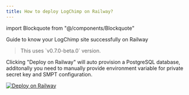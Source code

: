 ```yaml
---
title: How to deploy LogChimp on Railway?
---
```


<!-- components -->

import Blockquote from "@/components/Blockquote"

Guide to know your LogChimp site successfully on Railway

<Blockquote type="alert">
  This uses `v0.7.0-beta.0` version.
</Blockquote>

Clicking "Deploy on Railway" will auto provision a PostgreSQL database, additonally you need to manually provide environment variable for private secret key and SMPT configuration.

[![Deploy on Railway](https://railway.app/button.svg)](https://railway.app/new/template?template=https%3A%2F%2Fgithub.com%2Flogchimp%2Flogchimp&plugins=postgresql&envs=LOGCHIMP_SECRET_KEY%2CLOGCHIMP_DB_HOST%2CLOGCHIMP_DB_PORT%2CLOGCHIMP_DB_USER%2CLOGCHIMP_DB_PASSWORD%2CLOGCHIMP_DB_DATABASE%2CLOGCHIMP_DB_SSL%2CLOGCHIMP_MAIL_SERVICE%2CLOGCHIMP_MAIL_HOST%2CLOGCHIMP_MAIL_PORT%2CLOGCHIMP_MAIL_USER%2CLOGCHIMP_MAIL_PASSWORD%2CLOGCHIMP_SERVER_HOST%2CLOGCHIMP_THEME_STANDALONE%2CPORT%2CLOGCHIMP&optionalEnvs=LOGCHIMP_DB_PORT&LOGCHIMP_SECRET_KEYDesc=server.secretkey&LOGCHIMP_DB_HOSTDesc=database.host&LOGCHIMP_DB_PORTDesc=database.port&LOGCHIMP_DB_USERDesc=database.user&LOGCHIMP_DB_PASSWORDDesc=database.password&LOGCHIMP_DB_DATABASEDesc=database.name&LOGCHIMP_DB_SSLDesc=database.ssl+%28do+not+change+this+value%29&LOGCHIMP_MAIL_SERVICEDesc=mail.service&LOGCHIMP_MAIL_HOSTDesc=mail.host&LOGCHIMP_MAIL_PORTDesc=mail.port&LOGCHIMP_MAIL_USERDesc=mail.user&LOGCHIMP_MAIL_PASSWORDDesc=mail.password&LOGCHIMP_SERVER_HOSTDesc=server.host+%28do+not+change+this+value+unless+you+know+what+you%27re+doing%29&LOGCHIMP_THEME_STANDALONEDesc=theme.standalone+%28do+not+change+this+value%29&PORTDesc=same+as+server.port+%28do+not+change+this+value%29&LOGCHIMPDesc=tells+LogChimp+to+use+environment+variables&LOGCHIMP_DB_HOSTDefault=%24%7B%7B+PGHOST+%7D%7D&LOGCHIMP_DB_PORTDefault=%24%7B%7B+PGPORT+%7D%7D&LOGCHIMP_DB_USERDefault=%24%7B%7B+PGUSER+%7D%7D&LOGCHIMP_DB_PASSWORDDefault=%24%7B%7B+PGPASSWORD+%7D%7D&LOGCHIMP_DB_DATABASEDefault=%24%7B%7B+PGDATABASE+%7D%7D&LOGCHIMP_DB_SSLDefault=true&LOGCHIMP_MAIL_PORTDefault=587&LOGCHIMP_SERVER_HOSTDefault=%24%7B%7B+RAILWAY_STATIC_URL+%7D%7D&LOGCHIMP_THEME_STANDALONEDefault=false&PORTDefault=8080&LOGCHIMPDefault=1&referralCode=mittalyashu)
